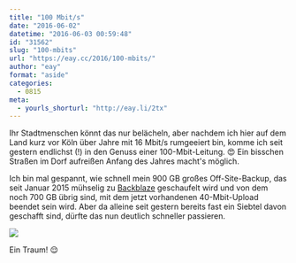 ```yaml
---
title: "100 Mbit/s"
date: "2016-06-02"
datetime: "2016-06-03 00:59:48"
id: "31562"
slug: "100-mbits"
url: "https://eay.cc/2016/100-mbits/"
author: "eay"
format: "aside"
categories:
  - 0815
meta:
  - yourls_shorturl: "http://eay.li/2tx"
---
```


Ihr Stadtmenschen könnt das nur belächeln, aber nachdem ich hier auf dem Land kurz vor Köln über Jahre mit 16 Mbit/s rumgeeiert bin, komme ich seit gestern endlichst (!) in den Genuss einer 100-Mbit-Leitung. 😍 Ein bisschen Straßen im Dorf aufreißen Anfang des Jahres macht's möglich.

Ich bin mal gespannt, wie schnell mein 900 GB großes Off-Site-Backup, das seit Januar 2015 mühselig zu [Backblaze](https://secure.backblaze.com/r/01rb8i) geschaufelt wird und von dem noch 700 GB übrig sind, mit dem jetzt vorhandenen 40-Mbit-Upload beendet sein wird. Aber da alleine seit gestern bereits fast ein Siebtel davon geschafft sind, dürfte das nun deutlich schneller passieren.

![](https://eay.cc/uploads/2016/100mbps.jpg)

Ein Traum! 😌
